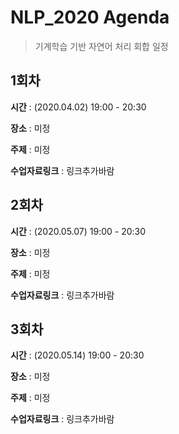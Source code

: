 # NLP_2020 Agenda
> 기계학습 기반 자연어 처리 회합 일정

## 1회차
**시간** : (2020.04.02) 19:00 - 20:30

**장소** : 미정

**주제** : 미정

**수업자료링크** : 링크추가바람

## 2회차
**시간** : (2020.05.07) 19:00 - 20:30

**장소** : 미정

**주제** : 미정

**수업자료링크** : 링크추가바람

## 3회차
**시간** : (2020.05.14) 19:00 - 20:30

**장소** : 미정

**주제** : 미정

**수업자료링크** : 링크추가바람
